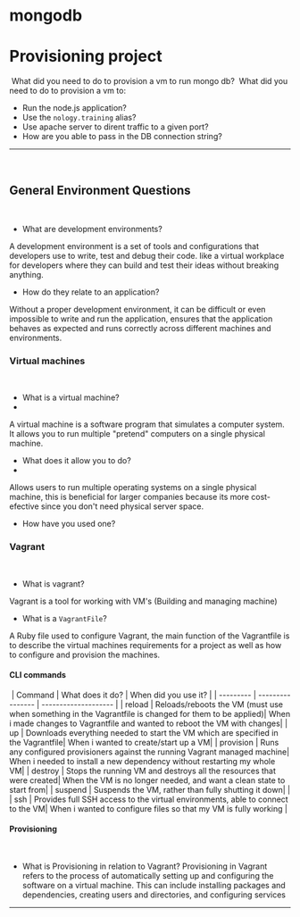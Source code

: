 # mongodb
# Provisioning project
​
What did you need to do to provision a vm to run mongo db?
​
What did you need to do to provision a vm to:
​
- Run the node.js application?
- Use the `nology.training` alias?
- Use apache server to dirent traffic to a given port?
- How are you able to pass in the DB connection string?
​
---
​
## General Environment Questions
​
- What are development environments?
 
A development environment is a set of tools and configurations that developers use to write, test and debug their code. like a virtual workplace for developers where they can build and test their ideas without breaking anything.

- How do they relate to an application?
 
Without a proper development environment, it can be difficult or even impossible to write and run the application, ensures that the application behaves as expected and runs correctly across different machines and environments.
​
### Virtual machines
​
- What is a virtual machine?
- 
A virtual machine is a software program that simulates a computer system. It allows you to run multiple "pretend" computers on a single physical machine.
- What does it allow you to do?
- 
Allows users to run multiple operating systems on a single physical machine, this is beneficial for larger companies because its more cost-efective since you don't need physical server space.

- How have you used one?
​
### Vagrant
​
- What is vagrant?

Vagrant is a tool for working with VM's (Building and managing machine) 

- What is a `VagrantFile`?

A Ruby file used to configure Vagrant, the main function of the Vagrantfile is to describe the virtual machines requirements for a project as well as how to configure and provision the machines.
​
#### CLI commands
​
| Command   | What does it do? | When did you use it? |
| --------- | ---------------- | -------------------- |
| reload    | Reloads/reboots the VM (must use when something in the Vagrantfile is changed for them to be applied)| When i made changes to Vagrantfile and wanted to reboot the VM with changes|
| up        | Downloads everything needed to start the VM which are specified in the Vagrantfile| When i wanted to create/start up a VM|
| provision | Runs any configured provisioners against the running Vagrant managed machine| When i needed to install a new dependency without restarting my whole VM|
| destroy   | Stops the running VM and destroys all the resources that were created| When the VM is no longer needed, and want a clean state to start from|
| suspend   | Suspends the VM, rather than fully shutting it down|                      |
| ssh       | Provides full SSH access to the virtual environments, able to connect to the VM| When i wanted to configure files so that my VM is fully working  |
​
#### Provisioning
​
- What is Provisioning in relation to Vagrant?
Provisioning in Vagrant refers to the process of automatically setting up and configuring the software on a virtual machine. This can include installing packages and dependencies, creating users and directories, and configuring services
​
---
